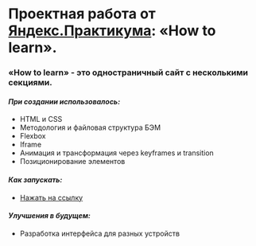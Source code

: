# Проектная работа от [Яндекс.Практикума](https://practicum.yandex.ru/): «How to learn».

### «How to learn» - это одностраничный сайт с несколькими секциями.

#### _При создании использовалось:_

- HTML и CSS
- Методология и файловая структура БЭМ
- Flexbox
- Iframe
- Aнимация и трансформация через keyframes и transition
- Позиционирование элементов

#### _Как запускать:_

- [Нажать на ссылку](https://github.com/taniauvya/how-to-learn)

#### _Улучшения в будущем:_

- Разработка интерфейса для разных устройств
